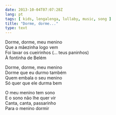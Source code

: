 ```yaml
---
date: 2013-10-04T07:07:28Z
lang: pt
tags: [ kids, lengalenga, lullaby, music, song ]
title: "Dorme, dorme..."
type: text
---
```


Dorme, dorme, meu menino\
Que a mãezinha logo vem\
Foi lavar os cueirinhos (... teus paninhos)\
À fontinha de Belém

Dorme, dorme, meu menino\
Dorme que eu durmo também\
Quem embala o seu menino\
Só quer que ele durma bem

O meu menino tem sono\
E o sono não lhe quer vir\
Canta, canta, passarinho\
Para o menino dormir


